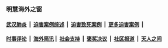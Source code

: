 
### 明慧海外之窗

####  [武汉肺炎](indexes/365.md?t=06280001) &nbsp;|&nbsp;  [迫害案例综述](indexes/328.md?t=06280001) &nbsp;|&nbsp; [迫害致死案例](indexes/277.md?t=06280001)  &nbsp;|&nbsp; [更多迫害案例](indexes/81.md?t=06280001)  &nbsp;|&nbsp; 
####  [时事评论](indexes/19.md?t=06280001) &nbsp;|&nbsp; [海外简讯](indexes/245.md?t=06280001)&nbsp;|&nbsp;  [社会支持](indexes/140.md?t=06280001) &nbsp;|&nbsp; [褒奖决议](indexes/282.md?t=06280001) &nbsp;|&nbsp; [社区报道](indexes/91.md?t=06280001)  &nbsp;|&nbsp; [天人之间](indexes/78.md?t=06280001) 


